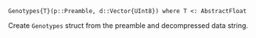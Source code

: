 ```
Genotypes{T}(p::Preamble, d::Vector{UInt8}) where T <: AbstractFloat
```

Create `Genotypes` struct from the preamble and decompressed data string.
